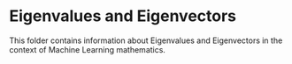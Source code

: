 # Eigenvalues and Eigenvectors

This folder contains information about Eigenvalues and Eigenvectors in the context of Machine Learning mathematics.
